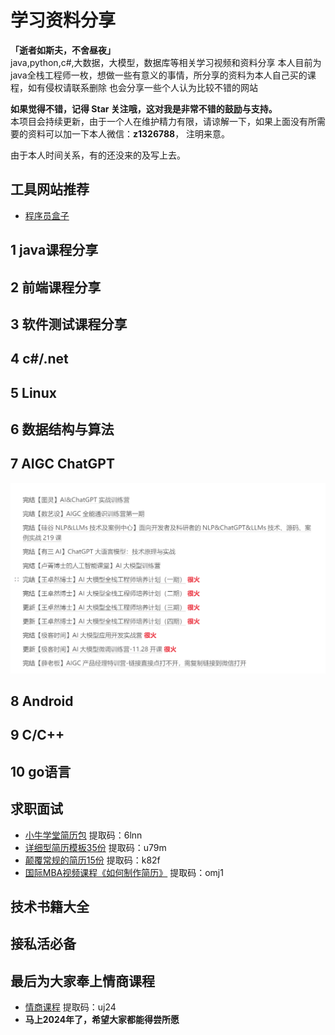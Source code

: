 # 学习资料分享
**「逝者如斯夫，不舍昼夜」**  
java,python,c#,大数据，大模型，数据库等相关学习视频和资料分享
本人目前为java全栈工程师一枚，想做一些有意义的事情，所分享的资料为本人自己买的课程，如有侵权请联系删除
也会分享一些个人认为比较不错的网站

**如果觉得不错，记得 Star 关注哦，这对我是非常不错的鼓励与支持。**  
本项目会持续更新，由于一个人在维护精力有限，请谅解一下，如果上面没有所需要的资料可以加一下本人微信：**z1326788**，
注明来意。

由于本人时间关系，有的还没来的及写上去。
## 工具网站推荐


- [程序员盒子](https://www.coderutil.com/)




## 1 java课程分享


## 2 前端课程分享


## 3 软件测试课程分享


## 4 c#/.net



## 5 Linux


## 6 数据结构与算法


## 7 AIGC ChatGPT
![功能图](/.image/chatgpt.png)

## 8 Android


## 9 C/C++


## 10 go语言


## 求职面试


- [小牛学堂简历包](链接：https://pan.baidu.com/s/13EnE-bic3Fdq0N6WLjY2fw)  提取码：6lnn
- [详细型简历模板35份](链接：https://pan.baidu.com/s/15yOz_dobQJW4BFvsnVL8vQ)  提取码：u79m
- [颠覆常规的简历15份](链接：https://pan.baidu.com/s/1ihzVietiR4Gm9fyld68Umg) 提取码：k82f
- [国际MBA视频课程《如何制作简历》](链接：https://pan.baidu.com/s/1FDuhwr4hlULVT3AFTWIyNg) 提取码：omj1

## 技术书籍大全







## 接私活必备



## 最后为大家奉上情商课程


- [情商课程](https://pan.baidu.com/s/1cWAq6ULS7T_-JNnXPIJULg) 提取码：uj24
- **马上2024年了，希望大家都能得尝所愿**

